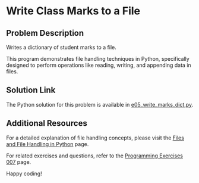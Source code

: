 # Write Class Marks to a File

## Problem Description
Writes a dictionary of student marks to a file.

This program demonstrates file handling techniques in Python, specifically designed to perform operations like reading, writing, and appending data in files.

## Solution Link
The Python solution for this problem is available in [e05_write_marks_dict.py](./e05_write_marks_dict.py).

## Additional Resources
For a detailed explanation of file handling concepts, please visit the [Files and File Handling in Python](https://jsp.shiksha/index.php/portfolio/bcse101e-computer-programming-python/files-and-file-handling-python) page.

For related exercises and questions, refer to the [Programming Exercises 007](https://jsp.shiksha/index.php/portfolio/bcse101e-computer-programming-python/files-and-file-handling-python/programming-exercises-007) page.

Happy coding!
